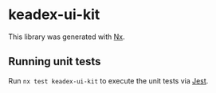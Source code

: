 # keadex-ui-kit

This library was generated with [Nx](https://nx.dev).

## Running unit tests

Run `nx test keadex-ui-kit` to execute the unit tests via [Jest](https://jestjs.io).
